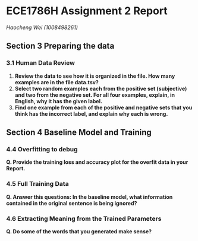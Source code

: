 # ECE1786H Assignment 2 Report

*Haocheng Wei (1008498261)*



## Section 3 Preparing the data

### 3.1 Human Data Review

1. **Review the data to see how it is organized in the file. How many examples are in the file data.tsv?** 
2. **Select two random examples each from the positive set (subjective) and two from the negative set. For all four examples, explain, in English, why it has the given label.** 
3. **Find one example from each of the positive and negative sets that you think has the incorrect label, and explain why each is wrong.**



## Section 4 Baseline Model and Training

### 4.4 Overfitting to debug

**Q. Provide the training loss and accuracy plot for the overfit data in your Report.**

### 4.5 Full Training Data

**Q. Answer this questions: In the baseline model, what information contained in the original sentence is being ignored?**

### 4.6 Extracting Meaning from the Trained Parameters

**Q. Do some of the words that you generated make sense?**